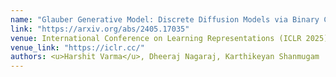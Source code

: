 ```yaml
---
name: "Glauber Generative Model: Discrete Diffusion Models via Binary Classification"
link: "https://arxiv.org/abs/2405.17035"
venue: International Conference on Learning Representations (ICLR 2025) (also at SPIGM @ ICML 2024)
venue_link: "https://iclr.cc/"
authors: <u>Harshit Varma</u>, Dheeraj Nagaraj, Karthikeyan Shanmugam
---
```

